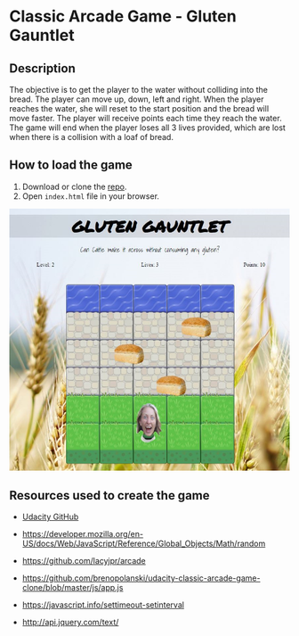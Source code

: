 # Classic Arcade Game - Gluten Gauntlet

## Description

The objective is to get the player to the water without colliding into the bread. The player can move up, down, left and right. When the player reaches the water, she will reset to the start position and the bread will move faster. The player will receive points each time they reach the water. The game will end when the player loses all 3 lives provided, which are lost when there is a collision with a loaf of bread. 

## How to load the game

1. Download or clone the [repo](https://github.com/randiU/frontend-nano-degree-arcade-game.git).
2. Open `index.html` file in your browser.

![Game Example](images/gameExample.png)

## Resources used to create the game

* [Udacity GitHub](https://github.com/udacity/frontend-nanodegree-arcade-game.git)

* https://developer.mozilla.org/en-US/docs/Web/JavaScript/Reference/Global_Objects/Math/random

* https://github.com/lacyjpr/arcade

* https://github.com/brenopolanski/udacity-classic-arcade-game-clone/blob/master/js/app.js

* https://javascript.info/settimeout-setinterval

* http://api.jquery.com/text/


